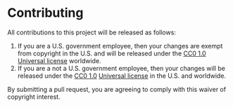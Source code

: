 # Contributing

All contributions to this project will be released as follows:

1. If you are a U.S. government employee, then your changes are exempt from copyright in the U.S. and will be released under the [CC0 1.0](https://creativecommons.org/publicdomain/zero/1.0/) [Universal license](https://creativecommons.org/publicdomain/zero/1.0/legalcode) worldwide.
2. If you are a not a U.S. government employee, then your changes will be released under the [CC0 1.0](https://creativecommons.org/publicdomain/zero/1.0/) [Universal license](https://creativecommons.org/publicdomain/zero/1.0/legalcode) in the U.S. and worldwide.

By submitting a pull request, you are agreeing to comply with this waiver of copyright interest.